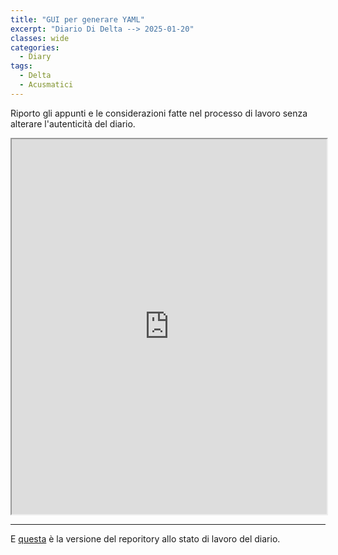 ```yaml
---
title: "GUI per generare YAML"
excerpt: "Diario Di Delta --> 2025-01-20"
classes: wide
categories:
  - Diary
tags:
  - Delta
  - Acusmatici
---
```


Riporto gli appunti e le considerazioni fatte nel processo di lavoro senza alterare l'autenticità del diario.

<iframe src="https://docs.google.com/viewer?url=https://s-e-a-m.github.io/giulio-romano-de-mattia/assets/docs/2025-01-20_deltaBlog.pdf&embedded=true" width="100%" height="600px" allowfullscreen></iframe>

---

E [questa](https://github.com/DMGiulioRomano/delta/tree/80754fac307f1ef0feccd095118254508ac75d87) è la versione del reporitory allo stato di lavoro del diario.

